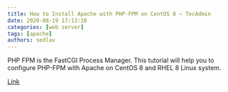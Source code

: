 ```yaml
---
title: How to Install Apache with PHP-FPM on CentOS 8 – TecAdmin
date: 2020-08-19 17:13:18
categories: [web server]
tags: [apache]
authors: sedlav
---
```


PHP FPM is the FastCGI Process Manager. This tutorial will help you to configure PHP-FPM with Apache on CentOS 8 and RHEL 8 Linux system.

[Link](https://tecadmin.net/install-apache-php-fpm-centos-8/)
